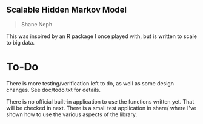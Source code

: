 ## Scalable Hidden Markov Model ##
> Shane Neph

This was inspired by an R package I once played with, but is written to scale to big data.

To-Do
======
There is more testing/verification left to do, as well as some design changes.  See doc/todo.txt for details.

There is no official built-in application to use the functions written yet.  That will be checked in next.  There is a small test application in share/ where I've shown how to use the various aspects of the library.
